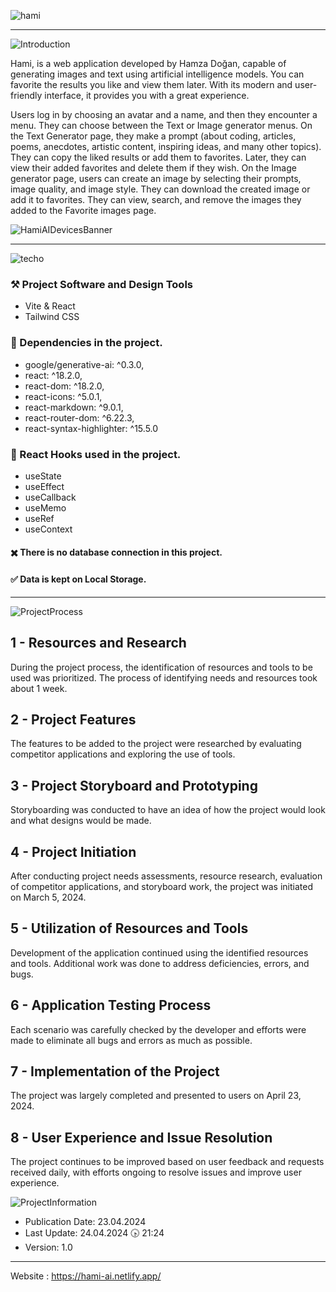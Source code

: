 

![hami](https://github.com/HamzaDogann/Hami/assets/93007915/ec38558b-ac11-4ba4-ab44-d02fb1ff3156)


---------

![Introduction](https://github.com/HamzaDogann/Hami/assets/93007915/1b313385-5711-4897-be5f-04d56d48eb51)

 Hami, is a web application developed by Hamza Doğan, capable of generating images and text using artificial intelligence models. You can favorite the results you like and view them later. With its modern and user-friendly interface, it provides you with a great experience.

 
 Users log in by choosing an avatar and a name, and then they encounter a menu. They can choose between the Text or Image generator menus. On the Text Generator page, they make a prompt (about coding, articles, poems, anecdotes, artistic content, inspiring ideas, and many other topics). They can copy the liked results or add them to favorites. Later, they can view their added favorites and delete them if they wish. On the Image generator page, users can create an image by selecting their prompts, image quality, and image style. They can download the created image or add it to favorites. They can view, search, and remove the images they added to the Favorite images page.



![HamiAIDevicesBanner](https://github.com/HamzaDogann/Hami/assets/93007915/e42ba4e2-b0c1-466c-9ebc-7cb1773dd11e)

-----------------------

![techo](https://github.com/HamzaDogann/Hami/assets/93007915/4a50da05-c3ec-4445-98ee-a60058100110)

### ⚒️ Project Software and Design Tools

- Vite & React
- Tailwind CSS

### 🔧 Dependencies in the project.
- google/generative-ai: ^0.3.0,
- react: ^18.2.0,
- react-dom: ^18.2.0,
- react-icons: ^5.0.1,
- react-markdown: ^9.0.1,
- react-router-dom: ^6.22.3,
- react-syntax-highlighter: ^15.5.0

  
### 🔹 React Hooks used in the project.
- useState
- useEffect
- useCallback
- useMemo
- useRef
- useContext


#### ✖️ There is no database connection in this project.
#### ✅ Data is kept on Local Storage.
-------------------

![ProjectProcess](https://github.com/HamzaDogann/Hami/assets/93007915/e226e17d-e93a-4736-a5e5-02d54f97c975)

## 1 - Resources and Research

During the project process, the identification of resources and tools to be used was prioritized. The process of identifying needs and resources took about 1 week.

## 2 - Project Features

The features to be added to the project were researched by evaluating competitor applications and exploring the use of tools.

## 3 - Project Storyboard and Prototyping

Storyboarding was conducted to have an idea of how the project would look and what designs would be made.

## 4 - Project Initiation

After conducting project needs assessments, resource research, evaluation of competitor applications, and storyboard work, the project was initiated on March 5, 2024.

## 5 - Utilization of Resources and Tools

Development of the application continued using the identified resources and tools. Additional work was done to address deficiencies, errors, and bugs.

## 6 - Application Testing Process

Each scenario was carefully checked by the developer and efforts were made to eliminate all bugs and errors as much as possible.

## 7 - Implementation of the Project

The project was largely completed and presented to users on April 23, 2024.

## 8 - User Experience and Issue Resolution

The project continues to be improved based on user feedback and requests received daily, with efforts ongoing to resolve issues and improve user experience.

![ProjectInformation](https://github.com/HamzaDogann/Hami/assets/93007915/0a0388f6-3ff0-4e9a-bb20-8cbd8575a8a2)


- Publication Date: 23.04.2024
- Last Update: 24.04.2024 🕟 21:24
- Version: 1.0

-------------------
Website : https://hami-ai.netlify.app/

